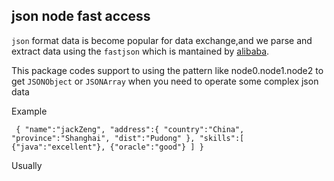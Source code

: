 ## json node fast access ##

`json` format data is become popular for data exchange,and we parse and extract data using the `fastjson` which is mantained by [alibaba](https://github.com/alibaba/fastjson).

This package codes support to using the pattern like node0.node1.node2 to get `JSONObject` or `JSONArray` when you need to operate some complex json data

Example

   `` {
      "name":"jackZeng",
      "address":{
			"country":"China",
			"province":"Shanghai",
			"dist":"Pudong"
		  },
  	  "skills":[
  			{"java":"excellent"},
  			{"oracle":"good"}
  		]
    }``

Usually 
